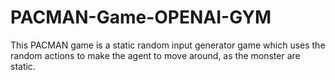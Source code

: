 # PACMAN-Game-OPENAI-GYM
This PACMAN game is a static random input generator game which uses the random actions to make the agent to move around, as the monster are static.
